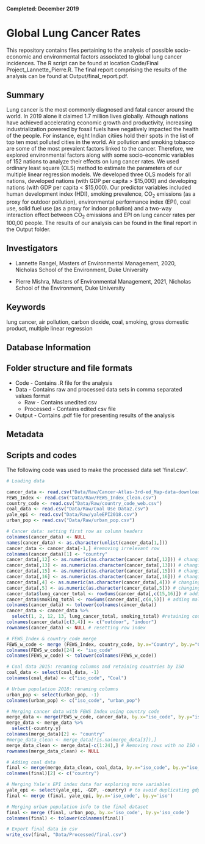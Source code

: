 #### Completed: December 2019

# Global Lung Cancer Rates
This repository contains files pertaining to the analysis of possible socio-economic and environmental factors associated to global lung cancer incidences. The R script can be found at location Code/Final Project_Lannette_Pierre.R. The final report comprising the results of the analysis can be found at Output/final_report.pdf. 

## Summary
Lung cancer is the most commonly diagnosed and fatal cancer around the world. In 2019 alone it claimed 1.7 million lives globally. Although nations have achieved accelerating economic growth and productivity, increasing industrialization powered by fossil fuels have negatively impacted the health of the people. For instance, eight Indian citiies hold their spots in the list of top ten most polluted cities in the world. Air pollution and smoking tobacco are some of the most prevalent factors linked to the cancer. Therefore, we explored environmental factors along with some socio-economic variables of 152 nations to analyze their effects on lung cancer rates. We used ordinary least square (OLS) method to estimate the parameters of our multiple linear regression models. We developed three OLS models for all nations, developed nations (with GDP per capita > $15,000) and developing nations (with GDP per capita < $15,000). Our predictor variables included human development index (HDI), smoking prevalence, CO<sub>2</sub> emissions (as a proxy for outdoor pollution), environmental performance index (EPI), coal use, solid fuel use (as a proxy for indoor pollution) and a two-way interaction effect between CO<sub>2</sub> emissions and EPI on lung cancer rates per 100,00 people. The results of our analysis can be found in the final report in the Output folder.

## Investigators

* Lannette Rangel, Masters of Environmental Management, 2020, Nicholas School of the Environment, Duke University

* Pierre Mishra, Masters of Environmental Management, 2021, Nicholas School of the Environment, Duke University

## Keywords
lung cancer, air pollution, carbon dioxide, coal, smoking, gross domestic product, multiple linear regression

## Database Information



## Folder structure and file formats
* Code - Contains .R file for the analysis
* Data - Contains raw and processed data sets in comma separated values format
  + Raw - Contains unedited csv
  + Processed - Contains edited csv file
* Output - Contains .pdf file for presenting results of the analysis

## Metadata

## Scripts and codes

The following code was used to make the processed data set 'final.csv'.

```R
# Loading data

cancer_data <- read.csv("Data/Raw/Cancer-Atlas-3rd-ed_Map-data-download.csv")
FEWS_Index <- read.csv("Data/Raw/FEWS_Index_Clean.csv")
country_code <- read.csv("Data/Raw/country_code_web.csv")
coal_data <- read.csv("Data/Raw/Coal Use Data2.csv")
yale_epi <- read.csv("Data/Raw/yaleEPI2018.csv")
urban_pop <- read.csv("Data/Raw/urban_pop.csv")

# Cancer data: setting first row as column headers
colnames(cancer_data) <- NULL
names(cancer_data) <- as.character(unlist(cancer_data[1,]))
cancer_data <- cancer_data[-1,] #removing irrelevant row
colnames(cancer_data)[1] <- "country"
cancer_data[,12] <- as.numeric(as.character(cancer_data[,12])) # changing outdoor pollution data to numeric
cancer_data[,13] <- as.numeric(as.character(cancer_data[,13])) # changing indoor pollution data to numeric
cancer_data[,15] <- as.numeric(as.character(cancer_data[,15])) # changing lung cancer data to numeric
cancer_data[,16] <- as.numeric(as.character(cancer_data[,16])) # changing lung cancer data to numeric
cancer_data[,4] <- as.numeric(as.character(cancer_data[,4])) # changing smoking prevalence to numeric
cancer_data[,5] <- as.numeric(as.character(cancer_data[,5])) # changing smoking prevalence to numeric
cancer_data$lung_cancer_total <- rowSums(cancer_data[,c(15,16)]) # adding male and female lung cancer rates
cancer_data$smoking_total <- rowSums(cancer_data[,c(4,5)]) # adding male female smoking prevalence
colnames(cancer_data) <- tolower(colnames(cancer_data))
cancer_data <- cancer_data %>%
  select(1, 2, 12, 13, lung_cancer_total, smoking_total) #retaining country info, smoking and lung cancer data
colnames(cancer_data)[c(3,4)] <- c("outdoor", "indoor") 
rownames(cancer_data) <- NULL # resetting row index

# FEWS_Index & country_code merge
FEWS_w_code <- merge (FEWS_Index, country_code, by.x="Country", by.y="Countries.or.areas.and.their.codes.")
colnames(FEWS_w_code)[24] <- "iso_code"
colnames(FEWS_w_code) <- tolower(colnames(FEWS_w_code))

# Coal data 2015: renaming columns and retaining countries by ISO
coal_data <- select(coal_data, -1)
colnames(coal_data) <- c("iso_code", "Coal") 

# Urban population 2018: renaming columns
urban_pop <- select(urban_pop, -1)
colnames(urban_pop) <- c("iso_code", "urban_pop")

# Merging cancer data with FEWS Index using country code
merge_data <- merge(FEWS_w_code, cancer_data, by.x="iso_code", by.y="iso 3 code")
merge_data <- merge_data %>%
  select(-country.y)
colnames(merge_data)[2] <- "country"
#merge_data_clean <- merge_data[!is.na(merge_data[3]),]
merge_data_clean <- merge_data[-c(1:24),] # Removing rows with no ISO code
rownames(merge_data_clean) <- NULL

# Adding coal data 
final <- merge(merge_data_clean, coal_data, by.x="iso_code", by.y="iso_code")
colnames(final)[2] <- c("country")

# Merging Yale's EPI index data for exploring more variables
yale_epi <- select(yale_epi, -GDP, -country) # to avoid duplicating gdp from FEWS dataset
final <- merge (final, yale_epi, by.x='iso_code', by.y='iso')

# Merging urban population info to the final dataset
final <- merge (final, urban_pop, by.x='iso_code', by.y='iso_code')
colnames(final) <- tolower(colnames(final))

# Export final data in csv
write_csv(final, "Data/Processed/final.csv")
```
